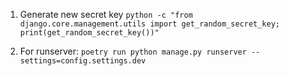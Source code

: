 1. Generate new secret key
```python -c "from django.core.management.utils import get_random_secret_key; print(get_random_secret_key())"```

2. For runserver:
``` poetry run python manage.py runserver --settings=config.settings.dev ```